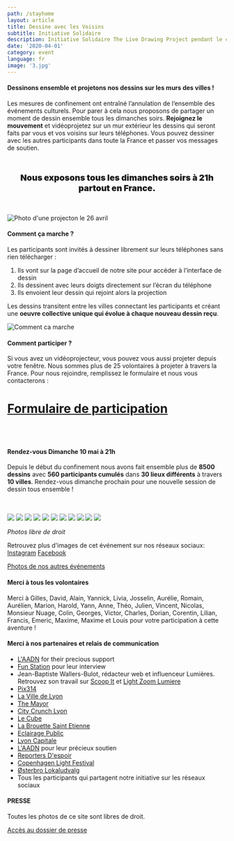 ```yaml
---
path: /stayhome
layout: article
title: Dessine avec les Voisins
subtitle: Initiative Solidaire
description: Initiative Solidaire The Live Drawing Project pendant le confinement 2020 pour lutter contre l'isolement
date: '2020-04-01'
category: event
language: fr
image: '3.jpg'
---
```


#### Dessinons ensemble et projetons nos dessins sur les murs des villes !

Les mesures de confinement ont entraîné l’annulation de l’ensemble des événements culturels. Pour parer à cela nous proposons de partager un moment de dessin ensemble tous les dimanches soirs. **Rejoignez le mouvement** et vidéoprojetez sur un mur extérieur les dessins qui seront faits par vous et vos voisins sur leurs téléphones. Vous pouvez dessiner avec les autres participants dans toute la France et passer vos messages de soutien.

<p style="text-align:center; font-weight:900; font-size:1.2rem; margin-top:3rem; margin-bottom:3rem;">
Nous exposons tous les dimanches soirs à 21h partout en France.
</p>

![Photo d'une projecton le 26 avril](26v_4_webw.jpg)

#### Comment ça marche ?

Les participants sont invités à dessiner librement sur leurs téléphones sans rien télécharger :

1. Ils vont sur la page d’accueil de notre site pour accéder à l’interface de dessin
2. Ils dessinent avec leurs doigts directement sur l’écran du téléphone
3. Ils envoient leur dessin qui rejoint alors la projection

Les dessins transitent entre les villes connectant les participants et créant une **oeuvre collective unique qui évolue à chaque nouveau dessin reçu**.

![Comment ca marche](web-5.jpg)

#### Comment participer ?

Si vous avez un vidéoprojecteur, vous pouvez vous aussi projeter depuis votre fenêtre. Nous sommes plus de 25 volontaires à projeter à travers la France. Pour nous rejoindre, remplissez le formulaire et nous vous contacterons :

# [Formulaire de participation](https://framaforms.org/dessineaveclesvoisins-drawfromthewindow-1585829622)

<br/>
<br/>

#### Rendez-vous Dimanche 10 mai à 21h

Depuis le début du confinement nous avons fait ensemble plus de **8500 dessins** avec **560 participants cumulés** dans **30 lieux différents** à travers **10 villes**. Rendez-vous dimanche prochain pour une nouvelle session de dessin tous ensemble !

<br/>
<br/>

<photo-grid>
<img src="26v_2_webw.jpg"/>
<img src="26v_3_webw.jpg"/>
<img src="26v_1_web.jpg"/>
<img src="26v_6_webw.jpg"/>
<img src="webw-1.jpg"/>
<img src="2020_6_webw.jpg"/>
<img src="26v_5_webw.jpg">
<img src="2020_7_web.jpg"/>
<img src="4.jpg"/>
<img src="2020_4_web.jpg"/>
<img src="3.jpg"/>
</photo-grid>

_Photos libre de droit_

Retrouvez plus d'images de cet événement sur nos réseaux sociaux: [Instagram](https://instagram.com/livedrawingproject) [Facebook](https://facebook.com/TheLiveDrawingProject)

[Photos de nos autres événements](/fr/gallery)

#### Merci à tous les volontaires

Merci à Gilles, David, Alain, Yannick, Livia, Josselin, Aurélie, Romain, Aurélien, Marion, Harold, Yann, Anne, Théo, Julien, Vincent, Nicolas, Monsieur Nuage, Colin, Georges, Victor, Charles, Dorian, Corentin, Lilian, Francis, Emeric, Maxime, Maxime et Louis pour votre participation à cette aventure !

#### Merci à nos partenaires et relais de communication

- [L'AADN](https://aadn.org/) for their precious support
- [Fun Station](https://funstation.fr/) pour leur interview
- Jean-Baptiste Wallers-Bulot, rédacteur web et influenceur Lumières. Retrouvez son travail sur [Scoop It](https://www.scoop.it/topic/lumieres-by-jbbulot) et [Light Zoom Lumiere](https://www.lightzoomlumiere.fr/auteur/jeanbaptiste497/)
- [Pix314](http://pix314.com/)
- [La Ville de Lyon](https://www.lyon.fr/actualite/culture/dessineaveclesvoisins-le-live-drawing-participatif)
- [The Mayor](https://www.themayor.eu/en/lyon-citizens-create-giant-paintings-together-in-real-time)
- [City Crunch Lyon](https://lyon.citycrunch.fr/the-live-drawing-project-jouez-a-dessiner-sur-les-murs-avec-vos-voisins/2020/04/19/)
- [Le Cube](https://www.facebook.com/lecube.digitalart/?ref=br_rs)
- [La Brouette Saint Etienne](https://www.facebook.com/la.brouette.de.ouf/)
- [Eclairage Public](http://eclairagepublic.eu/site/confinement-the-live-drawing-project-pour-dessiner-en-lumiere-avec-ses-voisins/)
- [Lyon Capitale](https://www.lyoncapitale.fr/actualite/confinement-participez-a-une-oeuvre-lumineuse-et-dessinee-depuis-chez-vous/)
- [L'AADN](aadn.org/) pour leur précieux soutien
- [Reporters D'espoir](http://www.reportersdespoirs.org/)
- [Copenhagen Light Festival](https://www.facebook.com/cphlightfest/)
- [Østerbro Lokaludvalg](https://www.facebook.com/oesterbro.lokaludvalg/)
- Tous les participants qui partagent notre initiative sur les réseaux sociaux

#### PRESSE

Toutes les photos de ce site sont libres de droit.

[Accès au dossier de presse](https://drive.google.com/drive/folders/1_20QXXgqa7MkBbxbbUQoomBd6ZTk-I1r)
